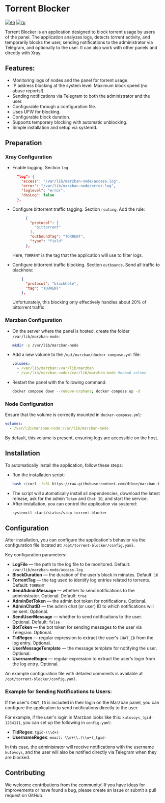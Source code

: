 # Torrent Blocker

[![en](https://img.shields.io/badge/lang-en-red)](https://github.com/kutovoys/marzban-torrent-blocker/blob/main/README.md)
[![ru](https://img.shields.io/badge/lang-ru-blue)](https://github.com/kutovoys/marzban-torrent-blocker/blob/main/README.ru.md)

Torrent Blocker is an application designed to block torrent usage by users of the  panel. The application analyzes logs, detects torrent activity, and temporarily blocks the user, sending notifications to the administrator via Telegram, and optionally to the user.
It can also work with other panels and directly with Xray.

## Features:

- Monitoring logs of nodes and the panel for torrent usage.
- IP address blocking at the system level. Maximum block speed (no abuse reports!).
- Sending notifications via Telegram to both the administrator and the user.
- Configurable through a configuration file.
- Uses UFW for blocking.
- Configurable block duration.
- Supports temporary blocking with automatic unblocking.
- Simple installation and setup via systemd.

## Preparation

### Xray Configuration

- Enable logging. Section `log`
  ```json
    "log": {
      "access": "/var/lib/marzban-node/access.log",
      "error": "/var/lib/marzban-node/error.log",
      "loglevel": "error",
      "dnsLog": false
    },
  ```
- Configure bittorrent traffic tagging. Section `routing`. Add the rule:

  ```json
        {
          "protocol": [
            "bittorrent"
          ],
          "outboundTag": "TORRENT",
          "type": "field"
        },
  ```

  Here, `TORRENT` is the tag that the application will use to filter logs.

- Configure bittorrent traffic blocking. Section `outbounds`. Send all traffic to blackhole:
  ```json
      {
        "protocol": "blackhole",
        "tag": "TORRENT"
      },
  ```
  Unfortunately, this blocking only effectively handles about 20% of bittorrent traffic.

### Marzban Configuration

- On the server where the panel is hosted, create the folder `/var/lib/marzban-node`:

  ```bash
  mkdir -p /var/lib/marzban-node
  ```

- Add a new volume to the `/opt/marzban/docker-compose.yml` file:

  ```yaml
  volumes:
    - /var/lib/marzban:/var/lib/marzban
    - /var/lib/marzban-node:/var/lib/marzban-node #новый volume
  ```

- Restart the panel with the following command:
  ```bash
  docker compose down --remove-orphans; docker compose up -d
  ```

### Node Configuration

Ensure that the volume is correctly mounted in `docker-compose.yml`:

```yaml
volumes:
  - /var/lib/marzban-node:/var/lib/marzban-node
```

By default, this volume is present, ensuring logs are accessible on the host.

## Installation

To automatically install the application, follow these steps:

- Run the installation script:
  ```bash
  bash <(curl -fsSL https://raw.githubusercontent.com/dtkoe/marzban-torrent-blocker/main/install.sh)
  ```
- The script will automatically install all dependencies, download the latest release, ask for the admin `Token` and `Chat ID`, and start the service.
- After installation, you can control the application via systemd:
  ```bash
  systemctl start/status/stop torrent-blocker
  ```

## Configuration

After installation, you can configure the application's behavior via the configuration file located at: `/opt/torrent-blocker/config.yaml`.

Key configuration parameters:

- **LogFile** — the path to the log file to be monitored. Default: `/var/lib/marzban-node/access.log`
- **BlockDuration** — the duration of the user's block in minutes. Default: `10`
- **TorrentTag** — the tag used to identify log entries related to torrents. Default: `TORRENT`
- **SendAdminMessage** — whether to send notifications to the administrator. Optional. Default: `true`
- **AdminBotToken** — the admin bot token for notifications. Optional.
- **AdminChatID** — the admin chat (or user) ID to which notifications will be sent. Optional.
- **SendUserMessage** — whether to send notifications to the user. Optional. Default: `false`
- **BotToken** — the bot token for sending messages to the user via Telegram. Optional.
- **TidRegex** — regular expression to extract the user's `CHAT_ID` from the log entry. Optional.
- **UserMessageTemplate** — the message template for notifying the user. Optional.
- **UsernameRegex** — regular expression to extract the user's login from the log entry. Optional.

An example configuration file with detailed comments is available at `/opt/torrent-blocker/config.yaml`.

### Example for Sending Notifications to Users:

If the user's `CHAT_ID` is included in their login on the Marzban panel, you can configure the application to send notifications directly to the user.

For example, if the user's login in Marzban looks like this: `kutovoys_tgid-1234111`, you can set up the following in `config.yaml`:

- **TidRegex**: `tgid-(\\d+)`
- **UsernameRegex**: `email: \\d+\\.(\\w+)_tgid-`

In this case, the administrator will receive notifications with the username `kutovoys`, and the user will also be notified directly via Telegram when they are blocked.

## Contributing

We welcome contributions from the community! If you have ideas for improvements or have found a bug, please create an issue or submit a pull request on GitHub.
